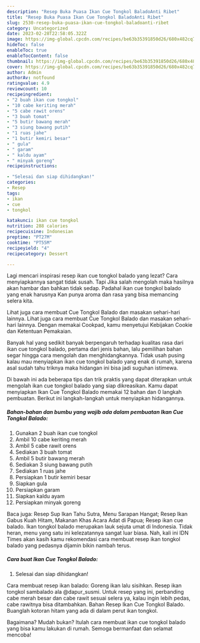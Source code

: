 ```yaml
---
description: "Resep Buka Puasa Ikan Cue Tongkol BaladoAnti Ribet"
title: "Resep Buka Puasa Ikan Cue Tongkol BaladoAnti Ribet"
slug: 2530-resep-buka-puasa-ikan-cue-tongkol-baladoanti-ribet
category: Uncategorized
date: 2023-02-28T22:58:05.322Z
image: https://img-global.cpcdn.com/recipes/be63b35391850d26/680x482cq70/ikan-cue-tongkol-balado-foto-resep-utama.jpg
hideToc: false
enableToc: true
enableTocContent: false
thumbnail: https://img-global.cpcdn.com/recipes/be63b35391850d26/680x482cq70/ikan-cue-tongkol-balado-foto-resep-utama.jpg
cover: https://img-global.cpcdn.com/recipes/be63b35391850d26/680x482cq70/ikan-cue-tongkol-balado-foto-resep-utama.jpg
author: Admin
authorAv: notfound
ratingvalue: 4.9
reviewcount: 10
recipeingredient:
- "2 buah ikan cue tongkol"
- "10 cabe keriting merah"
- "5 cabe rawit orens"
- "3 buah tomat"
- "5 butir bawang merah"
- "3 siung bawang putih"
- "1 ruas jahe"
- "1 butir kemiri besar"
- " gula"
- " garam"
- " kaldu ayam"
- " minyak goreng"
recipeinstructions:

- "Selesai dan siap dihidangkan!"
categories:
- Resep
tags:
- ikan
- cue
- tongkol

katakunci: ikan cue tongkol 
nutrition: 288 calories
recipecuisine: Indonesian
preptime: "PT27M"
cooktime: "PT55M"
recipeyield: "4"
recipecategory: Dessert

---
```



Lagi mencari inspirasi resep ikan cue tongkol balado yang lezat? Cara menyiapkannya sangat tidak susah. Tapi Jika salah mengolah maka hasilnya akan hambar dan bahkan tidak sedap. Padahal ikan cue tongkol balado yang enak harusnya Kan punya aroma dan rasa yang bisa memancing selera kita.


Lihat juga cara membuat Cue Tongkol Balado dan masakan sehari-hari lainnya. Lihat juga cara membuat Cue Tongkol Balado dan masakan sehari-hari lainnya. Dengan memakai Cookpad, kamu menyetujui Kebijakan Cookie dan Ketentuan Pemakaian.

Banyak hal yang sedikit banyak berpengaruh terhadap kualitas rasa dari ikan cue tongkol balado, pertama dari jenis bahan, lalu pemilihan bahan segar hingga cara mengolah dan menghidangkannya. Tidak usah pusing kalau mau menyiapkan ikan cue tongkol balado yang enak di rumah, karena asal sudah tahu triknya maka hidangan ini bisa jadi suguhan istimewa.


Di bawah ini ada beberapa tips dan trik praktis yang dapat diterapkan untuk mengolah ikan cue tongkol balado yang siap dikreasikan. Kamu dapat menyiapkan Ikan Cue Tongkol Balado memakai 12 bahan dan 0 langkah pembuatan. Berikut ini langkah-langkah untuk menyiapkan hidangannya.

<!--inarticleads1-->

##### Bahan-bahan dan bumbu yang wajib ada dalam pembuatan Ikan Cue Tongkol Balado:

1. Gunakan 2 buah ikan cue tongkol
1. Ambil 10 cabe keriting merah
1. Ambil 5 cabe rawit orens
1. Sediakan 3 buah tomat
1. Ambil 5 butir bawang merah
1. Sediakan 3 siung bawang putih
1. Sediakan 1 ruas jahe
1. Persiapkan 1 butir kemiri besar
1. Siapkan  gula
1. Persiapkan  garam
1. Siapkan  kaldu ayam
1. Persiapkan  minyak goreng


Baca juga: Resep Sup Ikan Tahu Sutra, Menu Sarapan Hangat; Resep Ikan Gabus Kuah Hitam, Makanan Khas Acara Adat di Papua; Resep ikan cue balado. Ikan tongkol balado merupakan lauk sejuta umat di Indonesia. Tidak heran, menu yang satu ini kelezatannya sangat luar biasa. Nah, kali ini IDN Times akan kasih kamu rekomendasi cara membuat resep ikan tongkol balado yang pedasnya dijamin bikin nambah terus. 

<!--inarticleads2-->

##### Cara buat Ikan Cue Tongkol Balado:


1. Selesai dan siap dihidangkan!

Cara membuat resep ikan balado: Goreng ikan lalu sisihkan. Resep ikan tongkol sambalado ala @dapur_susmi. Untuk resep yang ini, perbanding cabe merah besar dan cabe rawit sesuai selera ya, kalau ingin lebih pedas, cabe rawitnya bisa ditambahkan. Bahan Resep Ikan Cue Tongkol Balado. Buanglah kotoran hitam yang ada di dalam perut ikan tongkol. 

Bagaimana? Mudah bukan? Itulah cara membuat ikan cue tongkol balado yang bisa kamu lakukan di rumah. Semoga bermanfaat dan selamat mencoba!
